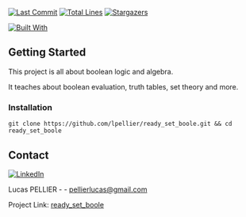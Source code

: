 [![Last Commit][last-commit]][project-url]
[![Total Lines][total-lines]][project-url]
[![Stargazers][stars-shield]][stars-url]

[![Built With][built-with-C++]][project-url]

## Getting Started
This project is all about boolean logic and algebra.

It teaches about boolean evaluation, truth tables, set theory and more.

### Installation
`git clone https://github.com/lpellier/ready_set_boole.git && cd ready_set_boole`

## Contact

[![LinkedIn][linkedin-shield]][linkedin-url]

Lucas PELLIER - - pellierlucas@gmail.com

Project Link: [ready_set_boole](https://github.com/lpellier/ready_set_boole)

[built-with-C++]: https://img.shields.io/badge/built%20with-C++-green

[project-url]: https://github.com/lpellier/ready_set_boole

[total-lines]: https://img.shields.io/tokei/lines/github/lpellier/ready_set_boole
[last-commit]: https://img.shields.io/github/last-commit/lpellier/ready_set_boole?style=flat

[stars-shield]: https://img.shields.io/github/stars/lpellier/ready_set_boole.svg?style=flat
[stars-url]: https://github.com/lpellier/ready_set_boole/stargazers
[linkedin-shield]: https://img.shields.io/badge/-LinkedIn-black.svg?flat&logo=linkedin&colorB=555
[linkedin-url]: https://linkedin.com/in/linkedin_username
[product-screenshot]: images/screenshot.png
[React.js]: https://img.shields.io/badge/React-20232A?style=for-the-badge&logo=react&logoColor=61DAFB
[React-url]: https://reactjs.org/ 